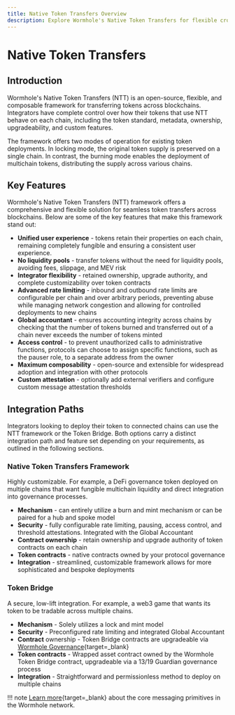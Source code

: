 ```yaml
---
title: Native Token Transfers Overview
description: Explore Wormhole's Native Token Transfers for flexible cross-chain transfers with full control over token behavior, security, and integration features.
---
```


# Native Token Transfers

## Introduction

Wormhole's Native Token Transfers (NTT) is an open-source, flexible, and composable framework for transferring tokens across blockchains. Integrators have complete control over how their tokens that use NTT behave on each chain, including the token standard, metadata, ownership, upgradeability, and custom features.

The framework offers two modes of operation for existing token deployments. In locking mode, the original token supply is preserved on a single chain. In contrast, the burning mode enables the deployment of multichain tokens, distributing the supply across various chains.

## Key Features

Wormhole's Native Token Transfers (NTT) framework offers a comprehensive and flexible solution for seamless token transfers across blockchains. Below are some of the key features that make this framework stand out:

- **Unified user experience** - tokens retain their properties on each chain, remaining completely fungible and ensuring a consistent user experience.
- **No liquidity pools** - transfer tokens without the need for liquidity pools, avoiding fees, slippage, and MEV risk
- **Integrator flexibility** - retained ownership, upgrade authority, and complete customizability over token contracts
- **Advanced rate limiting** - inbound and outbound rate limits are configurable per chain and over arbitrary periods, preventing abuse while managing network congestion and allowing for controlled deployments to new chains
- **Global accountant** - ensures accounting integrity across chains by checking that the number of tokens burned and transferred out of a chain never exceeds the number of tokens minted
- **Access control** - to prevent unauthorized calls to administrative functions, protocols can choose to assign specific functions, such as the pauser role, to a separate address from the owner
- **Maximum composability** - open-source and extensible for widespread adoption and integration with other protocols
- **Custom attestation** - optionally add external verifiers and configure custom message attestation thresholds

## Integration Paths

Integrators looking to deploy their token to connected chains can use the NTT framework or the Token Bridge. Both options carry a distinct integration path and feature set depending on your requirements, as outlined in the following sections.

### Native Token Transfers Framework

Highly customizable. For example, a DeFi governance token deployed on multiple chains that want fungible multichain liquidity and direct integration into governance processes.

- **Mechanism** - can entirely utilize a burn and mint mechanism or can be paired for a hub and spoke model
- **Security** - fully configurable rate limiting, pausing, access control, and threshold attestations. Integrated with the Global Accountant
- **Contract ownership** - retain ownership and upgrade authority of token contracts on each chain
- **Token contracts** - native contracts owned by your protocol governance
- **Integration** - streamlined, customizable framework allows for more sophisticated and bespoke deployments

### Token Bridge

A secure, low-lift integration. For example, a web3 game that wants its token to be tradable across multiple chains.

- **Mechanism** - Solely utilizes a lock and mint model
- **Security** - Preconfigured rate limiting and integrated Global Accountant
- **Contract** ownership - Token Bridge contracts are upgradeable via [Wormhole Governance](/learn/security/){target=\_blank}
- **Token contracts** - Wrapped asset contract owned by the Wormhole Token Bridge contract, upgradeable via a 13/19 Guardian governance process
- **Integration** - Straightforward and permissionless method to deploy on multiple chains

!!! note
    [Learn more](#){target=\_blank} about the core messaging primitives in the Wormhole network. <!-- link to vaas -->